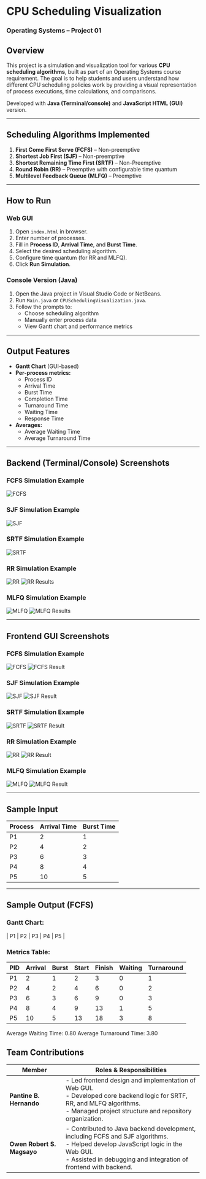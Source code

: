 # CPU Scheduling Visualization

### Operating Systems – Project 01

## Overview

This project is a simulation and visualization tool for various **CPU scheduling algorithms**, built as part of an Operating Systems course requirement. The goal is to help students and users understand how different CPU scheduling policies work by providing a visual representation of process executions, time calculations, and comparisons.

Developed with **Java (Terminal/console)** and **JavaScript HTML (GUI)** version.

---

## Scheduling Algorithms Implemented

1. **First Come First Serve (FCFS)** – Non-preemptive
2. **Shortest Job First (SJF)** – Non-preemptive
3. **Shortest Remaining Time First (SRTF)** – Non-Preemptive
4. **Round Robin (RR)** – Preemptive with configurable time quantum
5. **Multilevel Feedback Queue (MLFQ)** – Preemptive

---

## How to Run

### Web GUI

1. Open `index.html` in browser.
2. Enter number of processes.
3. Fill in **Process ID**, **Arrival Time**, and **Burst Time**.
4. Select the desired scheduling algorithm.
5. Configure time quantum (for RR and MLFQ).
6. Click **Run Simulation**.

### Console Version (Java)

1. Open the Java project in Visual Studio Code or NetBeans.
2. Run `Main.java` or `CPUSchedulingVisualization.java`.
3. Follow the prompts to:
   - Choose scheduling algorithm
   - Manually enter process data
   - View Gantt chart and performance metrics

---

## Output Features

- **Gantt Chart** (GUI-based)
- **Per-process metrics:**
  - Process ID
  - Arrival Time
  - Burst Time
  - Completion Time
  - Turnaround Time
  - Waiting Time
  - Response Time
- **Averages:**
  - Average Waiting Time
  - Average Turnaround Time

---

## Backend (Terminal/Console) Screenshots

### FCFS Simulation Example
![FCFS](https://github.com/user-attachments/assets/f12a8993-1e22-44c5-ad92-6991ca92aad4)

### SJF Simulation Example
![SJF](https://github.com/user-attachments/assets/c615e7c5-691c-489d-8944-56e7f7266b00)

### SRTF Simulation Example
![SRTF](https://github.com/user-attachments/assets/9978a014-be59-408d-add0-688fe65ec287)

### RR Simulation Example
![RR](https://github.com/user-attachments/assets/7840e162-b9bc-446e-bc3f-22e998a1924f)
![RR Results](https://github.com/user-attachments/assets/0e65b72b-7d8b-4aea-a2b7-f99f7824a6b7)

### MLFQ Simulation Example
![MLFQ](https://github.com/user-attachments/assets/1a81f9d3-3185-4ca7-880a-c430a2783c52)
![MLFQ Results](https://github.com/user-attachments/assets/24d6a126-deec-434d-a705-93ca5b013784)

---

## Frontend GUI Screenshots

### FCFS Simulation Example
![FCFS](https://github.com/user-attachments/assets/81baf686-e98e-46f0-88d4-ffa0447fe418)
![FCFS Result](https://github.com/user-attachments/assets/c6066aea-6ace-4092-bc2e-b62341b01b2b)

### SJF Simulation Example
![SJF](https://github.com/user-attachments/assets/532af708-f50a-461d-9e5d-e91dcf885ef3)
![SJF Result](https://github.com/user-attachments/assets/060e50f7-c5c3-4767-bfb5-9846a90b33b7)

### SRTF Simulation Example
![SRTF](https://github.com/user-attachments/assets/9f842595-da9b-4595-ab5b-fc0d30ef524c)
![SRTF Result](https://github.com/user-attachments/assets/e0e85816-bdb1-4225-9bc5-050b7750cec8)

### RR Simulation Example
![RR](https://github.com/user-attachments/assets/2a3be307-e289-4273-8243-0c033e423bfd)
![RR Result](https://github.com/user-attachments/assets/5c8ffd1b-4929-4bbe-ab13-865bb5fc61cc)

### MLFQ Simulation Example
![MLFQ](https://github.com/user-attachments/assets/0fb46bc4-3dfb-410b-bd5f-90acf67c839e)
![MLFQ Result](https://github.com/user-attachments/assets/447236fc-ae85-4b2c-8b84-ed1f8c9cfaab)

---

## Sample Input

| Process | Arrival Time | Burst Time |
|---------|--------------|------------|
| P1      | 2            | 1          |
| P2      | 4            | 2          |
| P3      | 6            | 3          |
| P4      | 8            | 4          |
| P5      | 10           | 5          |

---

## Sample Output (FCFS)

### Gantt Chart:
| P1 | P2 | P3 | P4 | P5 |

### Metrics Table:

| PID | Arrival | Burst | Start | Finish | Waiting | Turnaround |
|-----|---------|-------|-------|--------|---------|------------|
| P1  | 2       | 1     | 2     | 3      | 0       | 1          |
| P2  | 4       | 2     | 4     | 6      | 0       | 2          |
| P3  | 6       | 3     | 6     | 9      | 0       | 3          |
| P4  | 8       | 4     | 9     | 13     | 1       | 5          |
| P5  | 10      | 5     | 13    | 18     | 3       | 8          |

Average Waiting Time: 0.80
Average Turnaround Time: 3.80

## Team Contributions

| Member                     | Roles & Responsibilities                                                                                                                                                                                              |
| -------------------------- | --------------------------------------------------------------------------------------------------------------------------------------------------------------------------------------------------------------------- |
| **Pantine B. Hernando**    | - Led frontend design and implementation of Web GUI.<br>- Developed core backend logic for SRTF, RR, and MLFQ algorithms.<br>- Managed project structure and repository organization.                                      |
| **Owen Robert S. Magsayo** | - Contributed to Java backend development, including FCFS and SJF algorithms.<br>- Helped develop JavaScript logic in the Web GUI.<br>- Assisted in debugging and integration of frontend with backend. |
